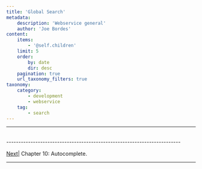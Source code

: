 ```yaml
---
title: 'Global Search'
metadata:
    description: 'Webservice general'
    author: 'Joe Bordes'
content:
    items:
        - '@self.children'
    limit: 5
    order:
        by: date
        dir: desc
    pagination: true
    url_taxonomy_filters: true
taxonomy:
    category:
        - development
        - webservice
    tag:
        - search
---
```

---
<br>
------------------------------------------------------------------------

[Next](../00.manual/03.autocomplete)| Chapter 10: Autocomplete.

------------------------------------------------------------------------